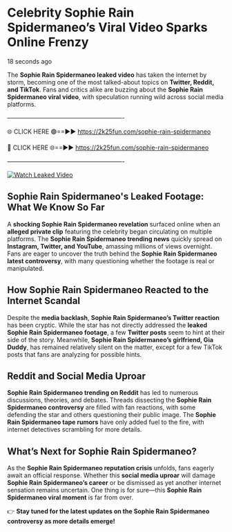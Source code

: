 # Celebrity Sophie Rain Spidermaneo’s Viral Video Sparks Online Frenzy

18 seconds ago

The **Sophie Rain Spidermaneo leaked video** has taken the internet by storm, becoming one of the most talked-about topics on **Twitter, Reddit, and TikTok**. Fans and critics alike are buzzing about the **Sophie Rain Spidermaneo viral video**, with speculation running wild across social media platforms.

———————————————————-

🌐 CLICK HERE 🟢==►► https://2k25fun.com/sophie-rain-spidermaneo

🔴 CLICK HERE 🌐==►► https://2k25fun.com/sophie-rain-spidermaneo

———————————————————-

[![Watch Leaked Video](https://miro.medium.com/v2/resize:fit:828/format:webp/1*cilzJN44JGOrTw9NJCrNHA.gif "Watch Leaked Video")](https://2k25fun.com/sophie-rain-spidermaneo)

## **Sophie Rain Spidermaneo's Leaked Footage: What We Know So Far**  
A **shocking Sophie Rain Spidermaneo revelation** surfaced online when an **alleged private clip** featuring the celebrity began circulating on multiple platforms. The **Sophie Rain Spidermaneo trending news** quickly spread on **Instagram, Twitter, and YouTube**, amassing millions of views overnight. Fans are eager to uncover the truth behind the **Sophie Rain Spidermaneo latest controversy**, with many questioning whether the footage is real or manipulated.  

## **How Sophie Rain Spidermaneo Reacted to the Internet Scandal**  
Despite the **media backlash**, **Sophie Rain Spidermaneo’s Twitter reaction** has been cryptic. While the star has not directly addressed the **leaked Sophie Rain Spidermaneo footage**, a few **Twitter posts** seem to hint at their side of the story. Meanwhile, **Sophie Rain Spidermaneo’s girlfriend, Gia Duddy**, has remained relatively silent on the matter, except for a few TikTok posts that fans are analyzing for possible hints.  

## **Reddit and Social Media Uproar**  
**Sophie Rain Spidermaneo trending on Reddit** has led to numerous discussions, theories, and debates. Threads dissecting the **Sophie Rain Spidermaneo controversy** are filled with fan reactions, with some defending the star and others questioning their public image. The **Sophie Rain Spidermaneo tape rumors** have only added fuel to the fire, with internet detectives scrambling for more details.  

## **What’s Next for Sophie Rain Spidermaneo?**  
As the **Sophie Rain Spidermaneo reputation crisis** unfolds, fans eagerly await an official response. Whether this **social media uproar** will damage **Sophie Rain Spidermaneo’s career** or be dismissed as yet another internet sensation remains uncertain. One thing is for sure—this **Sophie Rain Spidermaneo viral moment** is far from over.  

👉 **Stay tuned for the latest updates on the Sophie Rain Spidermaneo controversy as more details emerge!**  